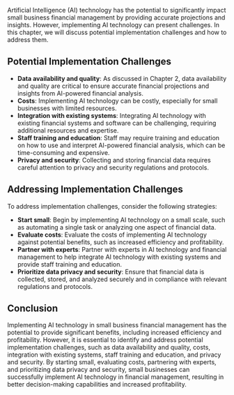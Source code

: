 

Artificial Intelligence (AI) technology has the potential to significantly impact small business financial management by providing accurate projections and insights. However, implementing AI technology can present challenges. In this chapter, we will discuss potential implementation challenges and how to address them.

Potential Implementation Challenges
-----------------------------------

* **Data availability and quality**: As discussed in Chapter 2, data availability and quality are critical to ensure accurate financial projections and insights from AI-powered financial analysis.
* **Costs**: Implementing AI technology can be costly, especially for small businesses with limited resources.
* **Integration with existing systems**: Integrating AI technology with existing financial systems and software can be challenging, requiring additional resources and expertise.
* **Staff training and education**: Staff may require training and education on how to use and interpret AI-powered financial analysis, which can be time-consuming and expensive.
* **Privacy and security**: Collecting and storing financial data requires careful attention to privacy and security regulations and protocols.

Addressing Implementation Challenges
------------------------------------

To address implementation challenges, consider the following strategies:

* **Start small**: Begin by implementing AI technology on a small scale, such as automating a single task or analyzing one aspect of financial data.
* **Evaluate costs**: Evaluate the costs of implementing AI technology against potential benefits, such as increased efficiency and profitability.
* **Partner with experts**: Partner with experts in AI technology and financial management to help integrate AI technology with existing systems and provide staff training and education.
* **Prioritize data privacy and security**: Ensure that financial data is collected, stored, and analyzed securely and in compliance with relevant regulations and protocols.

Conclusion
----------

Implementing AI technology in small business financial management has the potential to provide significant benefits, including increased efficiency and profitability. However, it is essential to identify and address potential implementation challenges, such as data availability and quality, costs, integration with existing systems, staff training and education, and privacy and security. By starting small, evaluating costs, partnering with experts, and prioritizing data privacy and security, small businesses can successfully implement AI technology in financial management, resulting in better decision-making capabilities and increased profitability.


